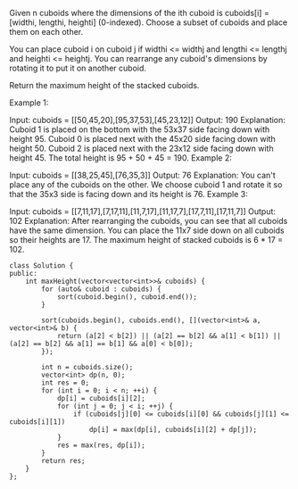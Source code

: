 Given n cuboids where the dimensions of the ith cuboid is cuboids[i] = [widthi, lengthi, heighti] (0-indexed). Choose a subset of cuboids and place them on each other.

You can place cuboid i on cuboid j if widthi <= widthj and lengthi <= lengthj and heighti <= heightj. You can rearrange any cuboid's dimensions by rotating it to put it on another cuboid.

Return the maximum height of the stacked cuboids.

 

Example 1:

Input: cuboids = [[50,45,20],[95,37,53],[45,23,12]]
Output: 190
Explanation:
Cuboid 1 is placed on the bottom with the 53x37 side facing down with height 95.
Cuboid 0 is placed next with the 45x20 side facing down with height 50.
Cuboid 2 is placed next with the 23x12 side facing down with height 45.
The total height is 95 + 50 + 45 = 190.
Example 2:

Input: cuboids = [[38,25,45],[76,35,3]]
Output: 76
Explanation:
You can't place any of the cuboids on the other.
We choose cuboid 1 and rotate it so that the 35x3 side is facing down and its height is 76.
Example 3:

Input: cuboids = [[7,11,17],[7,17,11],[11,7,17],[11,17,7],[17,7,11],[17,11,7]]
Output: 102
Explanation:
After rearranging the cuboids, you can see that all cuboids have the same dimension.
You can place the 11x7 side down on all cuboids so their heights are 17.
The maximum height of stacked cuboids is 6 * 17 = 102.


```
class Solution {
public:
    int maxHeight(vector<vector<int>>& cuboids) {
        for (auto& cuboid : cuboids) {
            sort(cuboid.begin(), cuboid.end());
        }
        
        sort(cuboids.begin(), cuboids.end(), [](vector<int>& a, vector<int>& b) {
            return (a[2] < b[2]) || (a[2] == b[2] && a[1] < b[1]) || (a[2] == b[2] && a[1] == b[1] && a[0] < b[0]);
        });
        
        int n = cuboids.size();
        vector<int> dp(n, 0);
        int res = 0;
        for (int i = 0; i < n; ++i) {
            dp[i] = cuboids[i][2];
            for (int j = 0; j < i; ++j) {
                if (cuboids[j][0] <= cuboids[i][0] && cuboids[j][1] <= cuboids[i][1])
                    dp[i] = max(dp[i], cuboids[i][2] + dp[j]);
            }
            res = max(res, dp[i]);
        }
        return res;
    }
};
```
